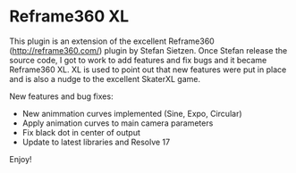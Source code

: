 # Reframe360 XL

This plugin is an extension of the excellent Reframe360 (http://reframe360.com/) plugin by Stefan Sietzen.  Once Stefan release the source code, I got to work to add features and fix bugs and it became Reframe360 XL.  XL is used to point out that new features were put in place and is also a nudge to the excellent SkaterXL game.

New features and bug fixes:
- New animmation curves implemented (Sine, Expo, Circular)
- Apply animation curves to main camera parameters
- Fix black dot in center of output
- Update to latest libraries and Resolve 17

Enjoy!

